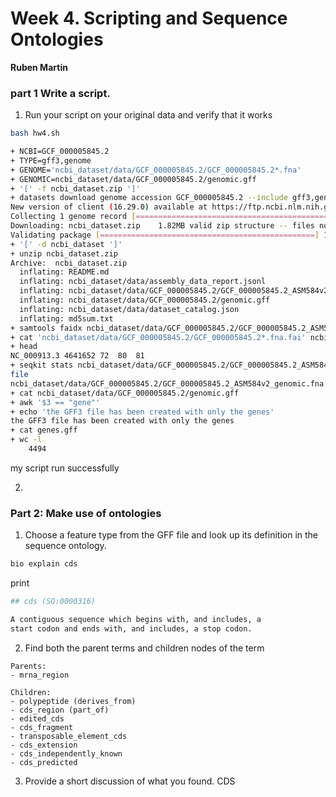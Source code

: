 # Week 4. Scripting and Sequence Ontologies
**Ruben Martin**

### part 1 Write a script.
1. Run your script on your original data and verify that it works

```bash
bash hw4.sh
```

```bash
+ NCBI=GCF_000005845.2
+ TYPE=gff3,genome
+ GENOME='ncbi_dataset/data/GCF_000005845.2/GCF_000005845.2*.fna'
+ GENOMIC=ncbi_dataset/data/GCF_000005845.2/genomic.gff
+ '[' -f ncbi_dataset.zip ']'
+ datasets download genome accession GCF_000005845.2 --include gff3,genome
New version of client (16.29.0) available at https://ftp.ncbi.nlm.nih.gov/pub/datasets/command-line/LATEST/mac/datasets.
Collecting 1 genome record [================================================] 100% 1/1
Downloading: ncbi_dataset.zip    1.82MB valid zip structure -- files not checked
Validating package [================================================] 100% 6/6
+ '[' -d ncbi_dataset ']'
+ unzip ncbi_dataset.zip
Archive:  ncbi_dataset.zip
  inflating: README.md               
  inflating: ncbi_dataset/data/assembly_data_report.jsonl  
  inflating: ncbi_dataset/data/GCF_000005845.2/GCF_000005845.2_ASM584v2_genomic.fna  
  inflating: ncbi_dataset/data/GCF_000005845.2/genomic.gff  
  inflating: ncbi_dataset/data/dataset_catalog.json  
  inflating: md5sum.txt              
+ samtools faidx ncbi_dataset/data/GCF_000005845.2/GCF_000005845.2_ASM584v2_genomic.fna
+ cat 'ncbi_dataset/data/GCF_000005845.2/GCF_000005845.2*.fna.fai' ncbi_dataset/data/GCF_000005845.2/GCF_000005845.2_ASM584v2_genomic.fna.fai
+ head
NC_000913.3	4641652	72	80	81
+ seqkit stats ncbi_dataset/data/GCF_000005845.2/GCF_000005845.2_ASM584v2_genomic.fna
file                                                                    format  type  num_seqs    sum_len    min_len    avg_len    max_len
ncbi_dataset/data/GCF_000005845.2/GCF_000005845.2_ASM584v2_genomic.fna  FASTA   DNA          1  4,641,652  4,641,652  4,641,652  4,641,652
+ cat ncbi_dataset/data/GCF_000005845.2/genomic.gff
+ awk '$3 == "gene"'
+ echo 'the GFF3 file has been created with only the genes'
the GFF3 file has been created with only the genes
+ cat genes.gff
+ wc -l
    4494
```
my script run successfully 

2. 

### Part 2: Make use of ontologies


1. Choose a feature type from the GFF file and look up its definition in the sequence ontology.

```bash
bio explain cds
```

print 

```bash
## cds (SO:0000316)

A contiguous sequence which begins with, and includes, a
start codon and ends with, and includes, a stop codon.
```

2. Find both the parent terms and children nodes of the term

```
Parents:
- mrna_region 

Children:
- polypeptide (derives_from)
- cds_region (part_of)
- edited_cds 
- cds_fragment 
- transposable_element_cds 
- cds_extension 
- cds_independently_known 
- cds_predicted 
```

3. Provide a short discussion of what you found.
CDS 



